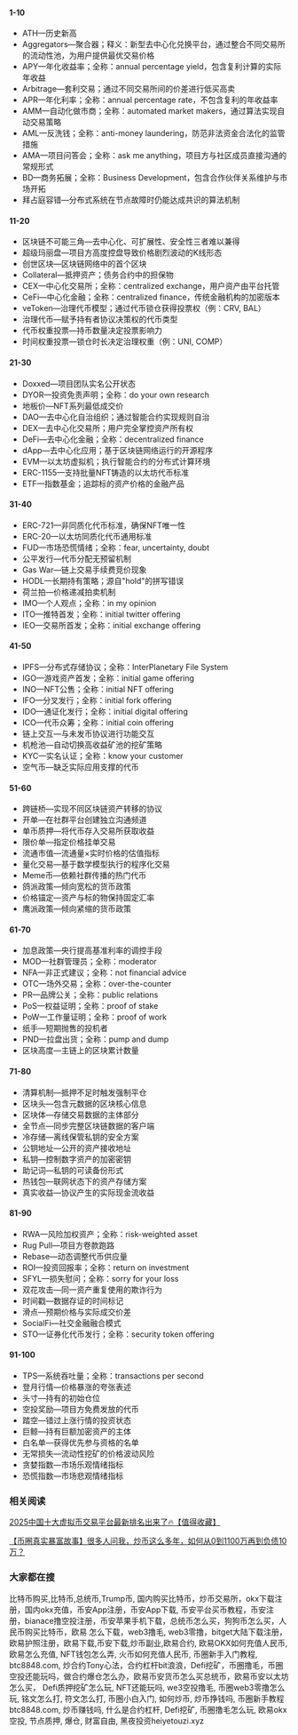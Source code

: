 #### 1-10
- ATH—历史新高
- Aggregators—聚合器；释义：新型去中心化兑换平台，通过整合不同交易所的流动性池，为用户提供最优交易价格
- APY—年化收益率；全称：annual percentage yield，包含复利计算的实际年收益
- Arbitrage—套利交易；通过不同交易所间的价差进行低买高卖
- APR—年化利率；全称：annual percentage rate，不包含复利的年收益率
- AMM—自动化做市商；全称：automated market makers，通过算法实现自动交易策略
- AML—反洗钱；全称：anti-money laundering，防范非法资金合法化的监管措施
- AMA—项目问答会；全称：ask me anything，项目方与社区成员直接沟通的常规形式
- BD—商务拓展；全称：Business Development，包含合作伙伴关系维护与市场开拓
- 拜占庭容错—分布式系统在节点故障时仍能达成共识的算法机制

#### 11-20
- 区块链不可能三角—去中心化、可扩展性、安全性三者难以兼得
- 超级玛丽盘—项目方高度控盘导致价格剧烈波动的K线形态
- 创世区块—区块链网络中的首个区块
- Collateral—抵押资产；债务合约中的担保物
- CEX—中心化交易所；全称：centralized exchange，用户资产由平台托管
- CeFi—中心化金融；全称：centralized finance，传统金融机构的加密版本
- veToken—治理代币模型；通过代币锁仓获得投票权（例：CRV, BAL）
- 治理代币—赋予持有者协议决策权的代币类型
- 代币权重投票—持币数量决定投票影响力
- 时间权重投票—锁仓时长决定治理权重（例：UNI, COMP）

#### 21-30
- Doxxed—项目团队实名公开状态
- DYOR—投资免责声明；全称：do your own research
- 地板价—NFT系列最低成交价
- DAO—去中心化自治组织；通过智能合约实现规则自治
- DEX—去中心化交易所；用户完全掌控资产所有权
- DeFi—去中心化金融；全称：decentralized finance
- dApp—去中心化应用；基于区块链网络运行的开源程序
- EVM—以太坊虚拟机；执行智能合约的分布式计算环境
- ERC-1155—支持批量NFT铸造的以太坊代币标准
- ETF—指数基金；追踪标的资产价格的金融产品

#### 31-40
- ERC-721—非同质化代币标准，确保NFT唯一性
- ERC-20—以太坊同质化代币通用标准
- FUD—市场恐慌情绪；全称：fear, uncertainty, doubt
- 公平发行—代币分配无预留机制
- Gas War—链上交易手续费竞价现象
- HODL—长期持有策略；源自"hold"的拼写错误
- 荷兰拍—价格递减拍卖机制
- IMO—个人观点；全称：in my opinion
- ITO—推特首发；全称：initial twitter offering
- IEO—交易所首发；全称：initial exchange offering

#### 41-50
- IPFS—分布式存储协议；全称：InterPlanetary File System
- IGO—游戏资产首发；全称：initial game offering
- INO—NFT公售；全称：initial NFT offering
- IFO—分叉发行；全称：initial fork offering
- IDO—通证化发行；全称：initial digital offering
- ICO—代币众筹；全称：initial coin offering
- 链上交互—与未发币协议进行功能交互
- 机枪池—自动切换高收益矿池的挖矿策略
- KYC—实名认证；全称：know your customer
- 空气币—缺乏实际应用支撑的代币

#### 51-60
- 跨链桥—实现不同区块链资产转移的协议
- 开单—在社群平台创建独立沟通频道
- 单币质押—将代币存入交易所获取收益
- 限价单—指定价格挂单交易
- 流通市值—流通量×实时价格的估值指标
- 量化交易—基于数学模型执行的程序化交易
- Meme币—依赖社群传播的热门代币
- 鸽派政策—倾向宽松的货币政策
- 价格锚定—资产与标的物保持固定汇率
- 鹰派政策—倾向紧缩的货币政策

#### 61-70
- 加息政策—央行提高基准利率的调控手段
- MOD—社群管理员；全称：moderator
- NFA—非正式建议；全称：not financial advice
- OTC—场外交易；全称：over-the-counter
- PR—品牌公关；全称：public relations
- PoS—权益证明；全称：proof of stake
- PoW—工作量证明；全称：proof of work
- 纸手—短期抛售的投机者
- PND—拉盘出货；全称：pump and dump
- 区块高度—主链上的区块累计数量

#### 71-80
- 清算机制—抵押不足时触发强制平仓
- 区块头—包含元数据的区块核心信息
- 区块体—存储交易数据的主体部分
- 全节点—同步完整区块链数据的客户端
- 冷存储—离线保管私钥的安全方案
- 公钥地址—公开的资产接收地址
- 私钥—控制数字资产的加密密钥
- 助记词—私钥的可读备份形式
- 热钱包—联网状态下的资产存储方案
- 真实收益—协议产生的实际现金流收益

#### 81-90
- RWA—风险加权资产；全称：risk-weighted asset
- Rug Pull—项目方卷款跑路
- Rebase—动态调整代币供应量
- ROI—投资回报率；全称：return on investment
- SFYL—损失慰问；全称：sorry for your loss
- 双花攻击—同一资产重复使用的欺诈行为
- 时间戳—数据存证的时间标记
- 滑点—预期价格与实际成交价差
- SocialFi—社交金融融合模式
- STO—证券化代币发行；全称：security token offering

#### 91-100
- TPS—系统吞吐量；全称：transactions per second
- 登月行情—价格暴涨的夸张表述
- 头寸—持有的初始仓位
- 空投奖励—项目方免费发放的代币
- 踏空—错过上涨行情的投资状态
- 巨鲸—持有巨额加密资产的主体
- 白名单—获得优先参与资格的名单
- 无常损失—流动性挖矿的价格波动风险
- 贪婪指数—市场乐观情绪指标
- 恐慌指数—市场悲观情绪指标

### 相关阅读
[2025中国十大虚拟币交易平台最新排名出来了🔥【值得收藏】](https://btc8848.com/top-10-exchanges/)

[【币圈真实暴富故事】很多人问我，炒币这么多年，如何从0到1100万再到负债10万？](https://heiyetouzi.xyz/biquanstory001/)

### 大家都在搜
比特币购买,比特币,总统币,Trump币, 国内购买比特币，炒币交易所，okx下载注册，国内okx充值，币安App注册，币安App下载, 币安平台买币教程，币安注册，bianace撸空投注册，币安苹果手机下载，总统币怎么买，狗狗币怎么买，人民币购买比特币，欧易 怎么下载，web3撸毛, web3零撸，bitget大陆下载注册，欧易护照注册，欧易下载,币安下载,炒币副业,欧易合约, 欧易OKX如何充值人民币, 欧易怎么充值, NFT钱包怎么弄, 火币如何充值人民币, 币圈新手入门教程, btc8848.com, 炒合约Tony心法，合约杠杆bit浪浪，Defi挖矿，币圈撸毛，币圈空投还能玩吗，做合约爆仓怎么办，欧易币安货币怎么买总统币，欧易币安以太坊怎么买， Defi质押挖矿怎么玩, NFT还能玩吗, we3空投撸毛, 币圈web3零撸怎么玩, 铭文怎么打, 符文怎么打, 币圈小白入门, 如何炒币, 炒币挣钱吗, 币圈新手教程btc8848.com, 炒币赚钱吗, 什么是合约杠杆, Defi挖矿, 币圈撸毛怎么玩, 欧易okx空投, 节点质押, 爆仓, 财富自由, 黑夜投资heiyetouzi.xyz